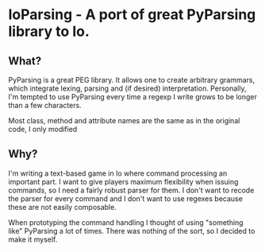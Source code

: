 # IoParsing - A port of great PyParsing library to Io.

## What?

PyParsing is a great PEG library. It allows one to create arbitrary grammars,
which integrate lexing, parsing and (if desired) interpretation. Personally, I'm
tempted to use PyParsing every time a regexp I write grows to be longer than a
few characters.

Most class, method and attribute names are the same as in the original code, I
only modified

## Why?

I'm writing a text-based game in Io where command processing an important part.
I want to give players maximum flexibility when issuing commands, so I need a
fairly robust parser for them. I don't want to recode the parser for every
command and I don't want to use regexes because these are not easily composable.

When prototyping the command handling I thought of using "something like"
PyParsing a lot of times. There was nothing of the sort, so I decided to make it
myself.
